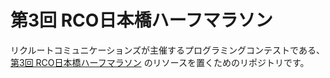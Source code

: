 # 第3回 RCO日本橋ハーフマラソン

リクルートコミュニケーションズが主催するプログラミングコンテストである、 [第3回 RCO日本橋ハーフマラソン](https://atcoder.jp/contests/rco-contest-2019-qual) のリソースを置くためのリポジトリです。
